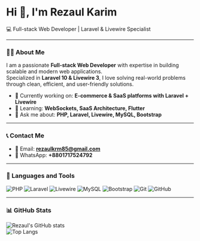 # Hi 👋, I'm Rezaul Karim  
💻 Full-stack Web Developer | Laravel & Livewire Specialist  

---

### 👨‍💻 About Me
I am a passionate **Full-stack Web Developer** with expertise in building scalable and modern web applications.  
Specialized in **Laravel 10 & Livewire 3**, I love solving real-world problems through clean, efficient, and user-friendly solutions.  

- 🔭 Currently working on: **E-commerce & SaaS platforms with Laravel + Livewire**  
- 🌱 Learning: **WebSockets, SaaS Architecture, Flutter**  
- 💬 Ask me about: **PHP, Laravel, Livewire, MySQL, Bootstrap**  

---

### 📞 Contact Me
- 📧 Email: **rezaulkrm85@gmail.com**  
- 💬 WhatsApp: **+8801717524792**  

---

### 🚀 Languages and Tools
![PHP](https://img.shields.io/badge/PHP-777BB4?style=for-the-badge&logo=php&logoColor=white)
![Laravel](https://img.shields.io/badge/Laravel-FF2D20?style=for-the-badge&logo=laravel&logoColor=white)
![Livewire](https://img.shields.io/badge/Livewire-4E56A6?style=for-the-badge&logo=laravel&logoColor=white)
![MySQL](https://img.shields.io/badge/MySQL-005C84?style=for-the-badge&logo=mysql&logoColor=white)
![Bootstrap](https://img.shields.io/badge/Bootstrap-563D7C?style=for-the-badge&logo=bootstrap&logoColor=white)
![Git](https://img.shields.io/badge/Git-F05033?style=for-the-badge&logo=git&logoColor=white)
![GitHub](https://img.shields.io/badge/GitHub-181717?style=for-the-badge&logo=github&logoColor=white)

---

### 📊 GitHub Stats
![Rezaul's GitHub stats](https://github-readme-stats.vercel.app/api?username=rokon007&show_icons=true&theme=radical)  
![Top Langs](https://github-readme-stats.vercel.app/api/top-langs/?username=rokon007&layout=compact&theme=radical)
